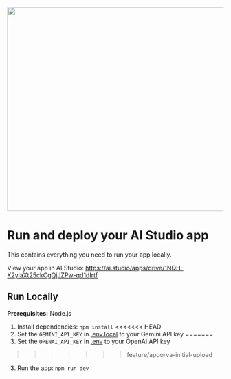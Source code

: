 <div align="center">
<img width="1200" height="475" alt="GHBanner" src="https://github.com/user-attachments/assets/0aa67016-6eaf-458a-adb2-6e31a0763ed6" />
</div>

# Run and deploy your AI Studio app

This contains everything you need to run your app locally.

View your app in AI Studio: https://ai.studio/apps/drive/1NQH-K2yiaXt25ckCgQjJZPw-qd1dIrtf

## Run Locally

**Prerequisites:**  Node.js


1. Install dependencies:
   `npm install`
<<<<<<< HEAD
2. Set the `GEMINI_API_KEY` in [.env.local](.env.local) to your Gemini API key
=======
2. Set the `OPENAI_API_KEY` in [.env](.env) to your OpenAI API key
>>>>>>> feature/apoorva-initial-upload
3. Run the app:
   `npm run dev`
